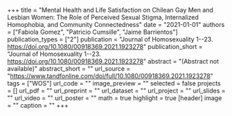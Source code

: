 +++
title = "Mental Health and Life Satisfaction on Chilean Gay Men and Lesbian Women: The Role of Perceived Sexual Stigma, Internalized Homophobia, and Community Connectedness"
date = "2021-01-01"
authors = ["Fabiola Gomez", "Patricio Cumsille", "Jaime Barrientos"]
publication_types = ["2"]
publication = "Journal of Homosexuality 1--23. https://doi.org/10.1080/00918369.2021.1923278"
publication_short = "Journal of Homosexuality 1--23. https://doi.org/10.1080/00918369.2021.1923278"
abstract = "(Abstract not available)"
abstract_short = ""
url_source = "https://www.tandfonline.com/doi/full/10.1080/00918369.2021.1923278"
tags = ["WOS"]
url_code = ""
image_preview = ""
selected = false
projects = []
url_pdf = ""
url_preprint = ""
url_dataset = ""
url_project = ""
url_slides = ""
url_video = ""
url_poster = ""
math = true
highlight = true
[header]
image = ""
caption = ""
+++
